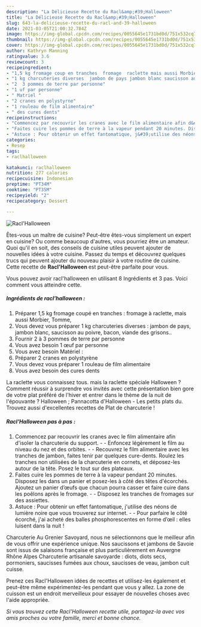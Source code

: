 ```yaml
---
description: "La Délicieuse Recette du Racl&amp;#39;Halloween"
title: "La Délicieuse Recette du Racl&amp;#39;Halloween"
slug: 643-la-delicieuse-recette-du-racl-and-39-halloween
date: 2021-03-05T21:00:32.784Z
image: https://img-global.cpcdn.com/recipes/0055645e1731bd0d/751x532cq70/raclhalloween-photo-principale-de-la-recette.jpg
thumbnail: https://img-global.cpcdn.com/recipes/0055645e1731bd0d/751x532cq70/raclhalloween-photo-principale-de-la-recette.jpg
cover: https://img-global.cpcdn.com/recipes/0055645e1731bd0d/751x532cq70/raclhalloween-photo-principale-de-la-recette.jpg
author: Kathryn Manning
ratingvalue: 3.6
reviewcount: 3
recipeingredient:
- "1,5 kg fromage coup en tranches  fromage  raclette mais aussi Morbier Tomme"
- "1 kg charcuteries diverses  jambon de pays jambon blanc saucisson au poivre bacon viande des grisons"
- "2  3 pommes de terre par personne"
- "1 uf par personne"
- " Matriel "
- "2 cranes en polystyrne"
- "1 rouleau de film alimentaire"
- " des cures dents"
recipeinstructions:
- "Commencez par recouvrir les cranes avec le film alimentaire afin d&#39;isoler la charcuterie du support.  Enfoncez légèrement le film au niveau du nez et des orbites.  Recouvrez le film alimentaire avec les tranches de jambon, faites tenir par quelques cure-dents. Roulez les tranches non utilisées de la charcuterie en cornets, et déposez-les autour de la tête. Posez le tout sur des plateaux."
- "Faites cuire les pommes de terre à la vapeur pendant 20 minutes. Disposez les dans un panier et posez-les à côté des têtes d&#39;écorchés. Ajoutez un panier d’œufs que chacun pourra casser et faire cuire dans les poêlons après le fromage.  Disposez les tranches de fromages sur des assiettes."
- "Astuce : Pour obtenir un effet fantomatique, j&#39;utilise des néons de lumière noire que vous trouverez sur internet.   Pour parfaire le côté écorché, j&#39;ai acheté des balles phosphorescentes en forme d’œil : elles luisent dans la nuit !"
categories:
- Resep
tags:
- raclhalloween

katakunci: raclhalloween 
nutrition: 277 calories
recipecuisine: Indonesian
preptime: "PT34M"
cooktime: "PT35M"
recipeyield: "2"
recipecategory: Dessert

---
```



![Racl&#39;Halloween](https://img-global.cpcdn.com/recipes/0055645e1731bd0d/751x532cq70/raclhalloween-photo-principale-de-la-recette.jpg)

Êtes-vous un maître de cuisine? Peut-être êtes-vous simplement un expert en cuisine? Ou comme beaucoup d'autres, vous pourriez être un amateur. Quoi qu'il en soit, des conseils de cuisine utiles peuvent ajouter de nouvelles idées à votre cuisine. Passez du temps et découvrez quelques trucs qui peuvent ajouter du nouveau plaisir à votre routine de cuisine. Cette recette de <strong> Racl&#39;Halloween </strong> est peut-être parfaite pour vous.

<!--inarticleads1-->

Vous pouvez avoir racl&#39;halloween en utilisant 8 Ingrédients et 3 pas. Voici comment vous atteindre cette.

##### Ingrédients de racl&#39;halloween :

1. Préparer 1,5 kg fromage coupé en tranches : fromage à raclette, mais aussi Morbier, Tomme,
1. Vous devez vous préparer 1 kg charcuteries diverses : jambon de pays, jambon blanc, saucisson au poivre, bacon, viande des grisons..
1. Fournir 2 à 3 pommes de terre par personne
1. Vous avez besoin 1 œuf par personne
1. Vous avez besoin  Matériel :
1. Préparer 2 cranes en polystyrène
1. Vous devez vous préparer 1 rouleau de film alimentaire
1. Vous avez besoin  des cures dents


La raclette vous connaissez tous. mais la raclette spéciale Halloween ? Comment réussir à surprendre vos invités avec cette présentation bien gore de votre plat préféré de l&#39;hiver et entrer dans le thème de la nuit de l&#39;épouvante ? Halloween ; Pannacotta d&#39;Halloween - Les petits plats du. Trouvez aussi d&#39;excellentes recettes de Plat de charcuterie ! 

<!--inarticleads2-->

##### Racl&#39;Halloween pas à pas :

1. Commencez par recouvrir les cranes avec le film alimentaire afin d&#39;isoler la charcuterie du support. -  - Enfoncez légèrement le film au niveau du nez et des orbites. -  - Recouvrez le film alimentaire avec les tranches de jambon, faites tenir par quelques cure-dents. Roulez les tranches non utilisées de la charcuterie en cornets, et déposez-les autour de la tête. Posez le tout sur des plateaux.
1. Faites cuire les pommes de terre à la vapeur pendant 20 minutes. Disposez les dans un panier et posez-les à côté des têtes d&#39;écorchés. Ajoutez un panier d’œufs que chacun pourra casser et faire cuire dans les poêlons après le fromage. -  - Disposez les tranches de fromages sur des assiettes.
1. Astuce : Pour obtenir un effet fantomatique, j&#39;utilise des néons de lumière noire que vous trouverez sur internet.  -  - Pour parfaire le côté écorché, j&#39;ai acheté des balles phosphorescentes en forme d’œil : elles luisent dans la nuit !


Charcuterie Au Grenier Savoyard, nous ne sélectionnons que le meilleur afin de vous offrir une expérience unique. Nos saucissons et jambons de Savoie sont issus de salaisons française et plus particulièrement en Auvergne Rhône Alpes Charcuterie artisanale savoyarde : diots, diots secs, pormoniers, saucisses fumées aux choux, saucisses de veau, jambon cuit cuisse. 

<!--inarticleads1-->

<p>
Prenez ces Racl&#39;Halloween idées de recettes et utilisez-les également et peut-être même expérimentez-les pendant que vous y allez. La zone de cuisson est un endroit merveilleux pour essayer de nouvelles choses avec l'aide appropriée.
</p>

<p>
<i>Si vous trouvez cette Racl&#39;Halloween recette utile, partagez-la avec vos amis proches ou votre famille, merci et bonne chance.</i>
</p>
